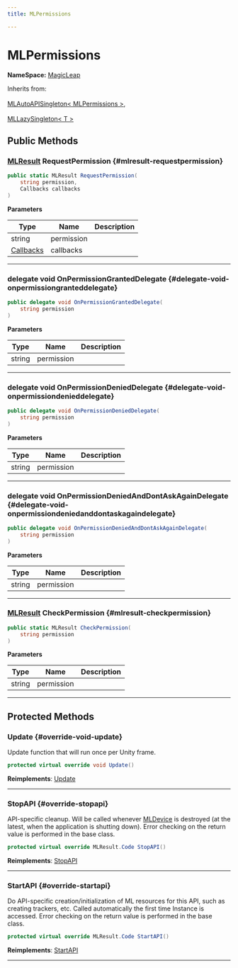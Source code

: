 ```yaml
---
title: MLPermissions

---
```


# MLPermissions



**NameSpace:** 
[MagicLeap](/unity-api/api/UnityEngine.XR.MagicLeap/UnityEngine.XR.MagicLeap.md) 





Inherits from: <br></br>[MLAutoAPISingleton< MLPermissions >](/unity-api/api/UnityEngine.XR.MagicLeap/UnityEngine.XR.MagicLeap.MLAutoAPISingleton.md),<br></br>[MLLazySingleton< T >](/unity-api/api/UnityEngine.XR.MagicLeap/UnityEngine.XR.MagicLeap.MLLazySingleton.md)




## Public Methods

### [MLResult](/unity-api/api/UnityEngine.XR.MagicLeap/UnityEngine.XR.MagicLeap.MLResult.md) RequestPermission {#mlresult-requestpermission}

```csharp
public static MLResult RequestPermission(
    string permission,
    Callbacks callbacks
)
```


**Parameters**

| Type | Name  | Description  | 
|--|--|--|
| string |permission||
| [Callbacks](/unity-api/api/UnityEngine.XR.MagicLeap/MLPermissions/UnityEngine.XR.MagicLeap.MLPermissions.Callbacks.md) |callbacks||






-----------

### delegate void OnPermissionGrantedDelegate {#delegate-void-onpermissiongranteddelegate}

```csharp
public delegate void OnPermissionGrantedDelegate(
    string permission
)
```


**Parameters**

| Type | Name  | Description  | 
|--|--|--|
| string |permission||






-----------

### delegate void OnPermissionDeniedDelegate {#delegate-void-onpermissiondenieddelegate}

```csharp
public delegate void OnPermissionDeniedDelegate(
    string permission
)
```


**Parameters**

| Type | Name  | Description  | 
|--|--|--|
| string |permission||






-----------

### delegate void OnPermissionDeniedAndDontAskAgainDelegate {#delegate-void-onpermissiondeniedanddontaskagaindelegate}

```csharp
public delegate void OnPermissionDeniedAndDontAskAgainDelegate(
    string permission
)
```


**Parameters**

| Type | Name  | Description  | 
|--|--|--|
| string |permission||






-----------

### [MLResult](/unity-api/api/UnityEngine.XR.MagicLeap/UnityEngine.XR.MagicLeap.MLResult.md) CheckPermission {#mlresult-checkpermission}

```csharp
public static MLResult CheckPermission(
    string permission
)
```


**Parameters**

| Type | Name  | Description  | 
|--|--|--|
| string |permission||






-----------

## Protected Methods

### Update {#override-void-update}

Update function that will run once per Unity frame. 

```csharp
protected virtual override void Update()
```




**Reimplements**: [Update](/unity-api/api/UnityEngine.XR.MagicLeap/UnityEngine.XR.MagicLeap.MLAutoAPISingleton.md#void-update)



-----------

### StopAPI {#override-stopapi}

API-specific cleanup. Will be called whenever [MLDevice](/unity-api/api/UnityEngine.XR.MagicLeap/UnityEngine.XR.MagicLeap.MLDevice.md) is destroyed (at the latest, when the application is shutting down). Error checking on the return value is performed in the base class. 

```csharp
protected virtual override MLResult.Code StopAPI()
```




**Reimplements**: [StopAPI](/unity-api/api/UnityEngine.XR.MagicLeap/UnityEngine.XR.MagicLeap.MLAutoAPISingleton.md#abstract-stopapi)



-----------

### StartAPI {#override-startapi}

Do API-specific creation/initialization of ML resources for this API, such as creating trackers, etc. Called automatically the first time  Instance  is accessed. Error checking on the return value is performed in the base class. 

```csharp
protected virtual override MLResult.Code StartAPI()
```




**Reimplements**: [StartAPI](/unity-api/api/UnityEngine.XR.MagicLeap/UnityEngine.XR.MagicLeap.MLAutoAPISingleton.md#abstract-startapi)



-----------

